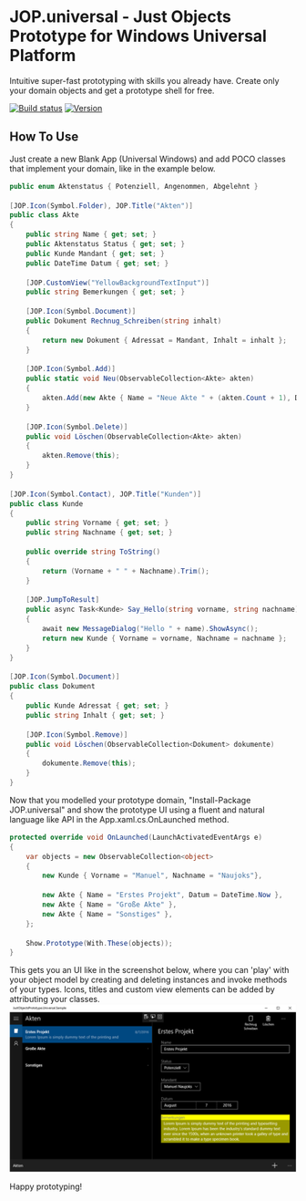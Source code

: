 ﻿JOP.universal - Just Objects Prototype for Windows Universal Platform
=====================================================================
Intuitive super-fast prototyping with skills you already have. Create only your domain objects and get a prototype shell for free.

[![Build status](https://ci.appveyor.com/api/projects/status/tg27yvopapssdquc?svg=true)](https://ci.appveyor.com/project/halllo/jop-universal)
[![Version](https://img.shields.io/nuget/v/JOP.universal.svg)](https://www.nuget.org/packages/JOP.universal/)

How To Use
----------
Just create a new Blank App (Universal Windows) and add POCO classes that implement your domain, like in the example below.
```csharp
public enum Aktenstatus { Potenziell, Angenommen, Abgelehnt }

[JOP.Icon(Symbol.Folder), JOP.Title("Akten")]
public class Akte
{
	public string Name { get; set; }
	public Aktenstatus Status { get; set; }
	public Kunde Mandant { get; set; }
	public DateTime Datum { get; set; }

	[JOP.CustomView("YellowBackgroundTextInput")]
	public string Bemerkungen { get; set; }

	[JOP.Icon(Symbol.Document)]
	public Dokument Rechnug_Schreiben(string inhalt)
	{
		return new Dokument { Adressat = Mandant, Inhalt = inhalt };
	}

	[JOP.Icon(Symbol.Add)]
	public static void Neu(ObservableCollection<Akte> akten)
	{
		akten.Add(new Akte { Name = "Neue Akte " + (akten.Count + 1), Datum = DateTime.Now });
	}

	[JOP.Icon(Symbol.Delete)]
	public void Löschen(ObservableCollection<Akte> akten)
	{
		akten.Remove(this);
	}
}

[JOP.Icon(Symbol.Contact), JOP.Title("Kunden")]
public class Kunde
{
	public string Vorname { get; set; }
	public string Nachname { get; set; }

	public override string ToString()
	{
		return (Vorname + " " + Nachname).Trim();
	}

	[JOP.JumpToResult]
	public async Task<Kunde> Say_Hello(string vorname, string nachname)
	{
		await new MessageDialog("Hello " + name).ShowAsync();
		return new Kunde { Vorname = vorname, Nachname = nachname };
	}
}

[JOP.Icon(Symbol.Document)]
public class Dokument
{
	public Kunde Adressat { get; set; }
	public string Inhalt { get; set; }

	[JOP.Icon(Symbol.Remove)]
	public void Löschen(ObservableCollection<Dokument> dokumente)
	{
		dokumente.Remove(this);
	}
}
```
Now that you modelled your prototype domain, "Install-Package JOP.universal" and show the prototype UI using a fluent and natural language like API in the App.xaml.cs.OnLaunched method.
```csharp
protected override void OnLaunched(LaunchActivatedEventArgs e)
{
	var objects = new ObservableCollection<object>
	{
		new Kunde { Vorname = "Manuel", Nachname = "Naujoks"},

		new Akte { Name = "Erstes Projekt", Datum = DateTime.Now },
		new Akte { Name = "Große Akte" },
		new Akte { Name = "Sonstiges" },
	};

	Show.Prototype(With.These(objects));
}
```
This gets you an UI like in the screenshot below, where you can 'play' with your object model by creating and deleting instances and invoke methods of your types. Icons, titles and custom view elements can be added by attributing your classes.
![Screenshot](https://raw.githubusercontent.com/halllo/JOP.universal/master/screenshot.png)

Happy prototyping!